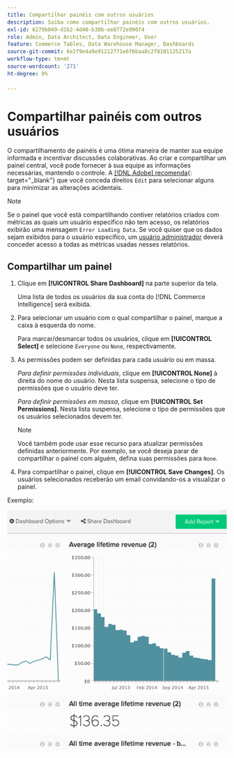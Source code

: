 ```yaml
---
title: Compartilhar painéis com outros usuários
description: Saiba como compartilhar painéis com outros usuários.
exl-id: 6279b049-d1b2-4d40-b30b-ee8772e990f4
role: Admin, Data Architect, Data Engineer, User
feature: Commerce Tables, Data Warehouse Manager, Dashboards
source-git-commit: 6e2f9e4a9e91212771e6f6baa8c2f8101125217a
workflow-type: tm+mt
source-wordcount: '271'
ht-degree: 0%

---
```


# Compartilhar painéis com outros usuários

O compartilhamento de painéis é uma ótima maneira de manter sua equipe informada e incentivar discussões colaborativas. Ao criar e compartilhar um painel central, você pode fornecer à sua equipe as informações necessárias, mantendo o controle. A [[!DNL Adobe] recomenda](../../best-practices/share-dashboard-best-practice.md){: target=&quot;_blank&quot;} que você conceda direitos `Edit` para selecionar alguns para minimizar as alterações acidentais.

>[!NOTE]
>
>Se o painel que você está compartilhando contiver relatórios criados com métricas as quais um usuário específico não tem acesso, os relatórios exibirão uma mensagem `Error Loading Data`. Se você quiser que os dados sejam exibidos para o usuário específico, um [usuário administrador](../../administrator/user-management/user-management.md) deverá conceder acesso a todas as métricas usadas nesses relatórios.

## Compartilhar um painel

1. Clique em **[!UICONTROL Share Dashboard]** na parte superior da tela.

   Uma lista de todos os usuários da sua conta do [!DNL Commerce Intelligence] será exibida.

1. Para selecionar um usuário com o qual compartilhar o painel, marque a caixa à esquerda do nome.

   Para marcar/desmarcar todos os usuários, clique em **[!UICONTROL Select]** e selecione `Everyone` ou `None`, respectivamente.

1. As permissões podem ser definidas para cada usuário ou em massa.

   *Para definir permissões individuais*, clique em **[!UICONTROL None]** à direita do nome do usuário. Nesta lista suspensa, selecione o tipo de permissões que o usuário deve ter.

   *Para definir permissões em massa*, clique em **[!UICONTROL Set Permissions]**. Nesta lista suspensa, selecione o tipo de permissões que os usuários selecionados devem ter.

   >[!NOTE]
   >
   >Você também pode usar esse recurso para atualizar permissões definidas anteriormente. Por exemplo, se você deseja parar de compartilhar o painel com alguém, defina suas permissões para `None`.

1. Para compartilhar o painel, clique em **[!UICONTROL Save Changes]**. Os usuários selecionados receberão um email convidando-os a visualizar o painel.

Exemplo:

![compartilhar painel](../../assets/Share_Dashboards.gif)
